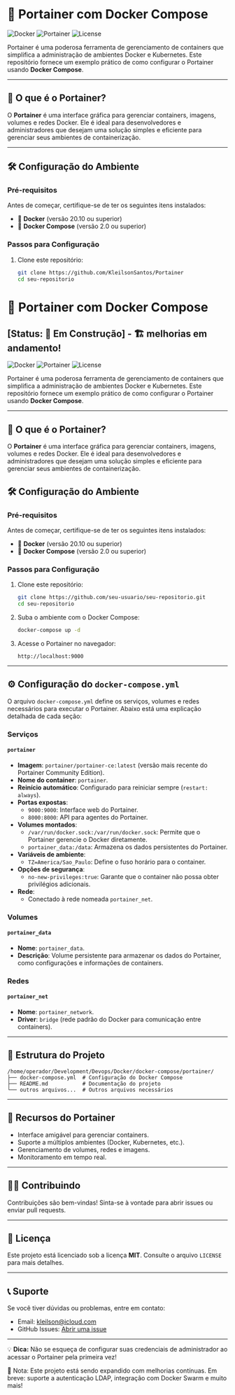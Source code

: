 # 🚀 Portainer com Docker Compose

![Docker](https://img.shields.io/badge/Docker-Compose-blue?logo=docker&style=flat-square)
![Portainer](https://img.shields.io/badge/Portainer-Management-orange?style=flat-square)
![License](https://img.shields.io/badge/License-MIT-green?style=flat-square)

Portainer é uma poderosa ferramenta de gerenciamento de containers que simplifica a administração de ambientes Docker e Kubernetes. Este repositório fornece um exemplo prático de como configurar o Portainer usando **Docker Compose**.

---

## 📖 O que é o Portainer?

O **Portainer** é uma interface gráfica para gerenciar containers, imagens, volumes e redes Docker. Ele é ideal para desenvolvedores e administradores que desejam uma solução simples e eficiente para gerenciar seus ambientes de containerização.

---

## 🛠️ Configuração do Ambiente

### Pré-requisitos

Antes de começar, certifique-se de ter os seguintes itens instalados:

- 🐳 **Docker** (versão 20.10 ou superior)
- 🐙 **Docker Compose** (versão 2.0 ou superior)

### Passos para Configuração

1. Clone este repositório:
   ```bash
   git clone https://github.com/KleilsonSantos/Portainer
   cd seu-repositorio


# 🚀 Portainer com Docker Compose 
## [Status: 🚧 Em Construção] - 🏗️ melhorias em andamento!


![Docker](https://img.shields.io/badge/Docker-Compose-blue?logo=docker&style=flat-square)
![Portainer](https://img.shields.io/badge/Portainer-Management-orange?style=flat-square)
![License](https://img.shields.io/badge/License-MIT-green?style=flat-square)

Portainer é uma poderosa ferramenta de gerenciamento de containers que simplifica a administração de ambientes Docker e Kubernetes. Este repositório fornece um exemplo prático de como configurar o Portainer usando **Docker Compose**.

---

## 📖 O que é o Portainer?

O **Portainer** é uma interface gráfica para gerenciar containers, imagens, volumes e redes Docker. Ele é ideal para desenvolvedores e administradores que desejam uma solução simples e eficiente para gerenciar seus ambientes de containerização.


## 🛠️ Configuração do Ambiente

### Pré-requisitos

Antes de começar, certifique-se de ter os seguintes itens instalados:

- 🐳 **Docker** (versão 20.10 ou superior)
- 🐙 **Docker Compose** (versão 2.0 ou superior)

### Passos para Configuração

1. Clone este repositório:
   ```bash
   git clone https://github.com/seu-usuario/seu-repositorio.git
   cd seu-repositorio
   ```

2. Suba o ambiente com o Docker Compose:
   ```bash
   docker-compose up -d
   ```

3. Acesse o Portainer no navegador:
   ```
   http://localhost:9000
   ```

---

## ⚙️ Configuração do `docker-compose.yml`

O arquivo `docker-compose.yml` define os serviços, volumes e redes necessários para executar o Portainer. Abaixo está uma explicação detalhada de cada seção:

### Serviços

#### `portainer`
- **Imagem**: `portainer/portainer-ce:latest` (versão mais recente do Portainer Community Edition).
- **Nome do container**: `portainer`.
- **Reinício automático**: Configurado para reiniciar sempre (`restart: always`).
- **Portas expostas**:
  - `9000:9000`: Interface web do Portainer.
  - `8000:8000`: API para agentes do Portainer.
- **Volumes montados**:
  - `/var/run/docker.sock:/var/run/docker.sock`: Permite que o Portainer gerencie o Docker diretamente.
  - `portainer_data:/data`: Armazena os dados persistentes do Portainer.
- **Variáveis de ambiente**:
  - `TZ=America/Sao_Paulo`: Define o fuso horário para o container.
- **Opções de segurança**:
  - `no-new-privileges:true`: Garante que o container não possa obter privilégios adicionais.
- **Rede**:
  - Conectado à rede nomeada `portainer_net`.

### Volumes

#### `portainer_data`
- **Nome**: `portainer_data`.
- **Descrição**: Volume persistente para armazenar os dados do Portainer, como configurações e informações de containers.

### Redes

#### `portainer_net`
- **Nome**: `portainer_network`.
- **Driver**: `bridge` (rede padrão do Docker para comunicação entre containers).

---

## 📂 Estrutura do Projeto

```plaintext
/home/operador/Development/Devops/Docker/docker-compose/portainer/
├── docker-compose.yml  # Configuração do Docker Compose
├── README.md           # Documentação do projeto
└── outros arquivos...  # Outros arquivos necessários
```

---

## 🌟 Recursos do Portainer

- Interface amigável para gerenciar containers.
- Suporte a múltiplos ambientes (Docker, Kubernetes, etc.).
- Gerenciamento de volumes, redes e imagens.
- Monitoramento em tempo real.

---

## 🧑‍💻 Contribuindo

Contribuições são bem-vindas! Sinta-se à vontade para abrir issues ou enviar pull requests.

---

## 📜 Licença

Este projeto está licenciado sob a licença **MIT**. Consulte o arquivo `LICENSE` para mais detalhes.

---

## 📞 Suporte

Se você tiver dúvidas ou problemas, entre em contato:

- Email: kleilson@icloud.com
- GitHub Issues: [Abrir uma issue](https://github.com/KleilsonSantos/Portainer/issues)

---

💡 **Dica:** Não se esqueça de configurar suas credenciais de administrador ao acessar o Portainer pela primeira vez!


🧱 Nota: Este projeto está sendo expandido com melhorias contínuas. Em breve: suporte a autenticação LDAP, integração com Docker Swarm e muito mais!